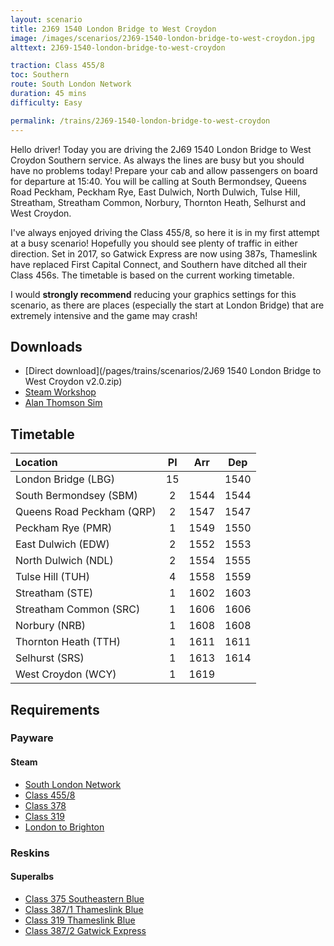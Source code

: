 ```yaml
---
layout: scenario
title: 2J69 1540 London Bridge to West Croydon
image: /images/scenarios/2J69-1540-london-bridge-to-west-croydon.jpg
alttext: 2J69-1540-london-bridge-to-west-croydon

traction: Class 455/8
toc: Southern
route: South London Network
duration: 45 mins
difficulty: Easy

permalink: /trains/2J69-1540-london-bridge-to-west-croydon
---
```


Hello driver! Today you are driving the 2J69 1540 London Bridge to West Croydon Southern service. As always the lines are busy but you should have no problems today! Prepare your cab and allow passengers on board for departure at 15:40. You will be calling at South Bermondsey, Queens Road Peckham, Peckham Rye, East Dulwich, North Dulwich, Tulse Hill, Streatham, Streatham Common, Norbury, Thornton Heath, Selhurst and West Croydon.

I've always enjoyed driving the Class 455/8, so here it is in my first attempt at a busy scenario! Hopefully you should see plenty of traffic in either direction. Set in 2017, so Gatwick Express are now using 387s, Thameslink have replaced First Capital Connect, and Southern have ditched all their Class 456s. The timetable is based on the current working timetable.

I would **strongly recommend** reducing your graphics settings for this scenario, as there are places (especially the start at London Bridge) that are extremely intensive and the game may crash!

## Downloads
* [Direct download](/pages/trains/scenarios/2J69 1540 London Bridge to West Croydon v2.0.zip)
* [Steam Workshop](http://steamcommunity.com/sharedfiles/filedetails/?id=1097997024)
* [Alan Thomson Sim](https://alanthomsonsim.com/?download=2j69-1540-london-bridge-to-west-croydon)

## Timetable

| Location | Pl | Arr | Dep |
|:-|:-:|:-:|:-:|
| London Bridge (LBG) | 15 |  | 1540 |
| South Bermondsey (SBM) | 2 | 1544 | 1544 |
| Queens Road Peckham (QRP) | 2 | 1547 | 1547 |
| Peckham Rye (PMR) | 1 | 1549 | 1550 |
| East Dulwich (EDW) | 2 | 1552 | 1553 |
| North Dulwich (NDL) | 2 | 1554 | 1555 |
| Tulse Hill (TUH) | 4 | 1558 | 1559 | 
| Streatham (STE) | 1 | 1602 | 1603 |
| Streatham Common (SRC) | 1 | 1606 | 1606 |
| Norbury (NRB) | 1 | 1608 | 1608 |
| Thornton Heath (TTH) | 1 | 1611 | 1611 |
| Selhurst (SRS) | 1 | 1613 | 1614 |
| West Croydon (WCY) | 1 | 1619 | |

## Requirements

### Payware

#### Steam
* [South London Network](http://store.steampowered.com/app/222638)
* [Class 455/8](http://store.steampowered.com/app/325963)
* [Class 378](http://store.steampowered.com/app/258663)
* [Class 319](http://store.steampowered.com/app/258640)
* [London to Brighton](http://store.steampowered.com/app/208280)

### Reskins
#### Superalbs
* [Class 375 Southeastern Blue](http://superalbs.weebly.com/class375seblue.html)
* [Class 387/1 Thameslink Blue](http://superalbs.weebly.com/class387thameslink.html)
* [Class 319 Thameslink Blue](http://superalbs.weebly.com/class319tlblue.html)
* [Class 387/2 Gatwick Express](http://superalbs.weebly.com/class387gatwickexpress.html)